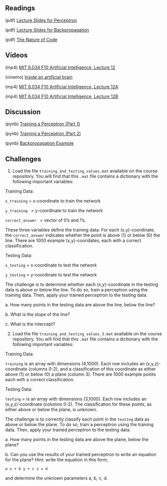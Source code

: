 ## Readings

(pdf) [Lecture Slides for Perceptron](/Readings/MA666_Neural_Networks_and_Learning.pdf)

(pdf) [Lecture Slides for Backpropagation](/Readings/MA666_Backpropagation.pdf)

(pdf) [The Nature of Code](https://natureofcode.com/book/chapter-10-neural-networks/)

## Videos

(mp4)  [MIT 6.034 F10 Artificial Intelligence, Lecture 12](https://archive.org/details/MIT6.034F10/MIT6_034F10_lec12_300k.mp4)

(vinemo) [Inside an artificial brain](https://vimeo.com/132700334)

(mp4)  [MIT 6.034 F10 Artificial Intelligence, Lecture 12A](https://archive.org/details/MIT6.034F10/MIT6_034F10_lec12A_300k.mp4)

(mp4)  [MIT 6.034 F10 Artificial Intelligence, Lecture 12B](https://archive.org/details/MIT6.034F10/MIT6_034F10_lec12B_300k.mp4)

## Discussion

(pynb) [Training a Perceptron (Part 1)](training-a-perceptron-Part-1.ipynb)

(pynb) [Training a Perceptron (Part 2)](training-a-perceptron-Part-2.ipynb)

(pynb) [Backpropagation Example](backpropagation-example.ipynb)

## Challenges

1. Load the file `training_and_testing_values.mat` available on the course repository. You will find that this `.mat` file contains a dictionary with the following important variables:

Training Data:

`x_training` 		= x-coordinate to train the network

`y_training `		= y-coordinate to train the network

`correct_answer `	= vector of 0’s and 1’s.

These three variables define the training data. For each (x,y)-coordinate, the `correct_answer` indicates whether the point is above (1) or below (0) the line. There are 1000 example (x,y)-cooridates, each with a correct classification.

Testing Data:

`x_testing` 		= x-coordinate to test the network

`y_testing` 		= y-coordinate to test the network

The challenge is to determine whether each (x,y)-coordinate in the testing data is above or below the line. To do so, train a perceptron using the training data. Then, apply your trained perceptron to the testing data.

a. How many points in the testing data are above the line, below the line?

b. What is the slope of the line?

c. What is the intercept?

2. Load the file `training_and_testing_values_3.mat` available on the course repository. You will find that this `.mat` file contains a dictionary with the following important variables:

Training Data:

`training` is an array with dimensions (4,1000). Each row includes an (x,y,z)-coordinate (columns 0-2), and a classification of this coordinate as either above (1) or below (0) a plane (column 3). There are 1000 example points each with a correct classification.

Testing Data:

`testing` = is an array with dimensions (3,1000). Each row includes an (x,y,z)-coordinate (columns 0-2). The classification for these points, as either above or below the plane, is unknown.

The challenge is to correctly classify each point in the `testing` data as above or below the plane. To do so, train a perceptron using the training data. Then, apply your trained perceptron to the testing data.

a. How many points in the testing data are above the plane, below the plane?

b. Can you use the results of your trained perceptron to write an equation for the plane? Hint: write the equation in this form,

	a x + b y + c z = d

and determine the unknown parameters a, b, c, d.

